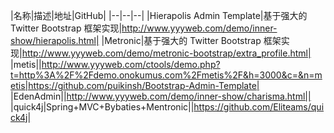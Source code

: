 
|名称|描述|地址|GitHub|
|--|--|--|
|Hierapolis Admin Template|基于强大的 Twitter Bootstrap 框架实现|http://www.yyyweb.com/demo/inner-show/hierapolis.html|
|Metronic|基于强大的 Twitter Bootstrap 框架实现|http://www.yyyweb.com/demo/metronic-bootstrap/extra_profile.html|
|metis||http://www.yyyweb.com/ctools/demo.php?t=http%3A%2F%2Fdemo.onokumus.com%2Fmetis%2F&h=3000&c=&n=metis|https://github.com/puikinsh/Bootstrap-Admin-Template|
|EdenAdmin||http://www.yyyweb.com/demo/inner-show/charisma.html||
|quick4j|Spring+MVC+Bybaties+Mentronic||https://github.com/Eliteams/quick4j|